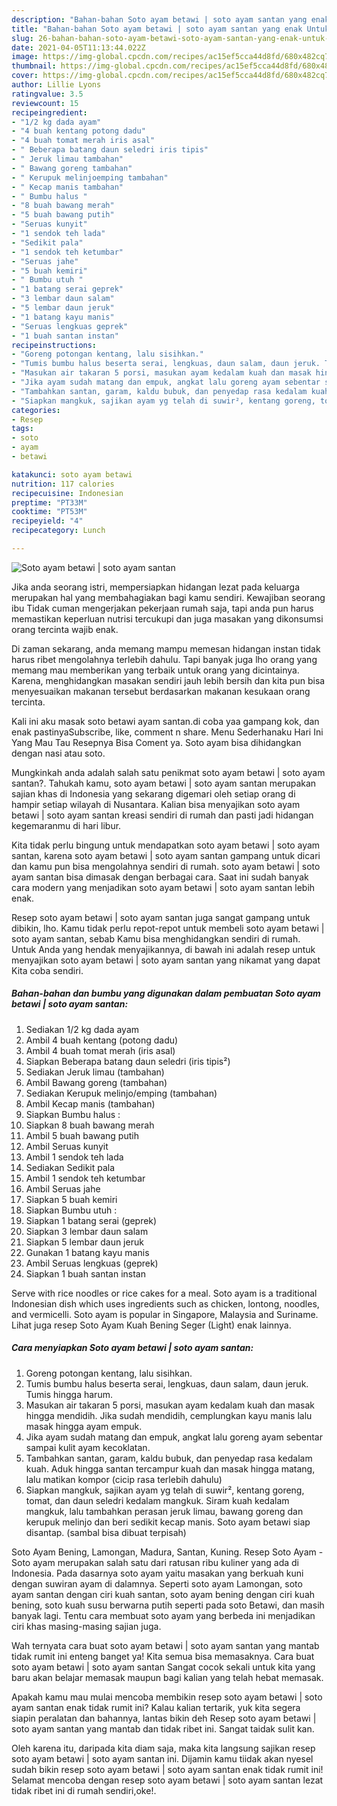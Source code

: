 ```yaml
---
description: "Bahan-bahan Soto ayam betawi | soto ayam santan yang enak Untuk Jualan"
title: "Bahan-bahan Soto ayam betawi | soto ayam santan yang enak Untuk Jualan"
slug: 26-bahan-bahan-soto-ayam-betawi-soto-ayam-santan-yang-enak-untuk-jualan
date: 2021-04-05T11:13:44.022Z
image: https://img-global.cpcdn.com/recipes/ac15ef5cca44d8fd/680x482cq70/soto-ayam-betawi-soto-ayam-santan-foto-resep-utama.jpg
thumbnail: https://img-global.cpcdn.com/recipes/ac15ef5cca44d8fd/680x482cq70/soto-ayam-betawi-soto-ayam-santan-foto-resep-utama.jpg
cover: https://img-global.cpcdn.com/recipes/ac15ef5cca44d8fd/680x482cq70/soto-ayam-betawi-soto-ayam-santan-foto-resep-utama.jpg
author: Lillie Lyons
ratingvalue: 3.5
reviewcount: 15
recipeingredient:
- "1/2 kg dada ayam"
- "4 buah kentang potong dadu"
- "4 buah tomat merah iris asal"
- " Beberapa batang daun seledri iris tipis"
- " Jeruk limau tambahan"
- " Bawang goreng tambahan"
- " Kerupuk melinjoemping tambahan"
- " Kecap manis tambahan"
- " Bumbu halus "
- "8 buah bawang merah"
- "5 buah bawang putih"
- "Seruas kunyit"
- "1 sendok teh lada"
- "Sedikit pala"
- "1 sendok teh ketumbar"
- "Seruas jahe"
- "5 buah kemiri"
- " Bumbu utuh "
- "1 batang serai geprek"
- "3 lembar daun salam"
- "5 lembar daun jeruk"
- "1 batang kayu manis"
- "Seruas lengkuas geprek"
- "1 buah santan instan"
recipeinstructions:
- "Goreng potongan kentang, lalu sisihkan."
- "Tumis bumbu halus beserta serai, lengkuas, daun salam, daun jeruk. Tumis hingga harum."
- "Masukan air takaran 5 porsi, masukan ayam kedalam kuah dan masak hingga mendidih. Jika sudah mendidih, cemplungkan kayu manis lalu masak hingga ayam empuk."
- "Jika ayam sudah matang dan empuk, angkat lalu goreng ayam sebentar sampai kulit ayam kecoklatan."
- "Tambahkan santan, garam, kaldu bubuk, dan penyedap rasa kedalam kuah. Aduk hingga santan tercampur kuah dan masak hingga matang, lalu matikan kompor (cicip rasa terlebih dahulu)"
- "Siapkan mangkuk, sajikan ayam yg telah di suwir², kentang goreng, tomat, dan daun seledri kedalam mangkuk. Siram kuah kedalam mangkuk, lalu tambahkan perasan jeruk limau, bawang goreng dan kerupuk melinjo dan beri sedikit kecap manis. Soto ayam betawi siap disantap. (sambal bisa dibuat terpisah)"
categories:
- Resep
tags:
- soto
- ayam
- betawi

katakunci: soto ayam betawi 
nutrition: 117 calories
recipecuisine: Indonesian
preptime: "PT33M"
cooktime: "PT53M"
recipeyield: "4"
recipecategory: Lunch

---
```



![Soto ayam betawi | soto ayam santan](https://img-global.cpcdn.com/recipes/ac15ef5cca44d8fd/680x482cq70/soto-ayam-betawi-soto-ayam-santan-foto-resep-utama.jpg)

Jika anda seorang istri, mempersiapkan hidangan lezat pada keluarga merupakan hal yang membahagiakan bagi kamu sendiri. Kewajiban seorang ibu Tidak cuman mengerjakan pekerjaan rumah saja, tapi anda pun harus memastikan keperluan nutrisi tercukupi dan juga masakan yang dikonsumsi orang tercinta wajib enak.

Di zaman  sekarang, anda memang mampu memesan hidangan instan tidak harus ribet mengolahnya terlebih dahulu. Tapi banyak juga lho orang yang memang mau memberikan yang terbaik untuk orang yang dicintainya. Karena, menghidangkan masakan sendiri jauh lebih bersih dan kita pun bisa menyesuaikan makanan tersebut berdasarkan makanan kesukaan orang tercinta. 

Kali ini aku masak soto betawi ayam santan.di coba yaa gampang kok, dan enak pastinyaSubscribe, like, comment n share. Menu Sederhanaku Hari Ini Yang Mau Tau Resepnya Bisa Coment ya. Soto ayam bisa dihidangkan dengan nasi atau soto.

Mungkinkah anda adalah salah satu penikmat soto ayam betawi | soto ayam santan?. Tahukah kamu, soto ayam betawi | soto ayam santan merupakan sajian khas di Indonesia yang sekarang digemari oleh setiap orang di hampir setiap wilayah di Nusantara. Kalian bisa menyajikan soto ayam betawi | soto ayam santan kreasi sendiri di rumah dan pasti jadi hidangan kegemaranmu di hari libur.

Kita tidak perlu bingung untuk mendapatkan soto ayam betawi | soto ayam santan, karena soto ayam betawi | soto ayam santan gampang untuk dicari dan kamu pun bisa mengolahnya sendiri di rumah. soto ayam betawi | soto ayam santan bisa dimasak dengan berbagai cara. Saat ini sudah banyak cara modern yang menjadikan soto ayam betawi | soto ayam santan lebih enak.

Resep soto ayam betawi | soto ayam santan juga sangat gampang untuk dibikin, lho. Kamu tidak perlu repot-repot untuk membeli soto ayam betawi | soto ayam santan, sebab Kamu bisa menghidangkan sendiri di rumah. Untuk Anda yang hendak menyajikannya, di bawah ini adalah resep untuk menyajikan soto ayam betawi | soto ayam santan yang nikamat yang dapat Kita coba sendiri.

<!--inarticleads1-->

##### Bahan-bahan dan bumbu yang digunakan dalam pembuatan Soto ayam betawi | soto ayam santan:

1. Sediakan 1/2 kg dada ayam
1. Ambil 4 buah kentang (potong dadu)
1. Ambil 4 buah tomat merah (iris asal)
1. Siapkan  Beberapa batang daun seledri (iris tipis²)
1. Sediakan  Jeruk limau (tambahan)
1. Ambil  Bawang goreng (tambahan)
1. Sediakan  Kerupuk melinjo/emping (tambahan)
1. Ambil  Kecap manis (tambahan)
1. Siapkan  Bumbu halus :
1. Siapkan 8 buah bawang merah
1. Ambil 5 buah bawang putih
1. Ambil Seruas kunyit
1. Ambil 1 sendok teh lada
1. Sediakan Sedikit pala
1. Ambil 1 sendok teh ketumbar
1. Ambil Seruas jahe
1. Siapkan 5 buah kemiri
1. Siapkan  Bumbu utuh :
1. Siapkan 1 batang serai (geprek)
1. Siapkan 3 lembar daun salam
1. Siapkan 5 lembar daun jeruk
1. Gunakan 1 batang kayu manis
1. Ambil Seruas lengkuas (geprek)
1. Siapkan 1 buah santan instan


Serve with rice noodles or rice cakes for a meal. Soto ayam is a traditional Indonesian dish which uses ingredients such as chicken, lontong, noodles, and vermicelli. Soto ayam is popular in Singapore, Malaysia and Suriname. Lihat juga resep Soto Ayam Kuah Bening Seger (Light) enak lainnya. 

<!--inarticleads2-->

##### Cara menyiapkan Soto ayam betawi | soto ayam santan:

1. Goreng potongan kentang, lalu sisihkan.
1. Tumis bumbu halus beserta serai, lengkuas, daun salam, daun jeruk. Tumis hingga harum.
1. Masukan air takaran 5 porsi, masukan ayam kedalam kuah dan masak hingga mendidih. Jika sudah mendidih, cemplungkan kayu manis lalu masak hingga ayam empuk.
1. Jika ayam sudah matang dan empuk, angkat lalu goreng ayam sebentar sampai kulit ayam kecoklatan.
1. Tambahkan santan, garam, kaldu bubuk, dan penyedap rasa kedalam kuah. Aduk hingga santan tercampur kuah dan masak hingga matang, lalu matikan kompor (cicip rasa terlebih dahulu)
1. Siapkan mangkuk, sajikan ayam yg telah di suwir², kentang goreng, tomat, dan daun seledri kedalam mangkuk. Siram kuah kedalam mangkuk, lalu tambahkan perasan jeruk limau, bawang goreng dan kerupuk melinjo dan beri sedikit kecap manis. Soto ayam betawi siap disantap. (sambal bisa dibuat terpisah)


Soto Ayam Bening, Lamongan, Madura, Santan, Kuning. Resep Soto Ayam - Soto ayam merupakan salah satu dari ratusan ribu kuliner yang ada di Indonesia. Pada dasarnya soto ayam yaitu masakan yang berkuah kuni dengan suwiran ayam di dalamnya. Seperti soto ayam Lamongan, soto ayam santan dengan ciri kuah santan, soto ayam bening dengan ciri kuah bening, soto kuah susu berwarna putih seperti pada soto Betawi, dan masih banyak lagi. Tentu cara membuat soto ayam yang berbeda ini menjadikan ciri khas masing-masing sajian juga. 

Wah ternyata cara buat soto ayam betawi | soto ayam santan yang mantab tidak rumit ini enteng banget ya! Kita semua bisa memasaknya. Cara buat soto ayam betawi | soto ayam santan Sangat cocok sekali untuk kita yang baru akan belajar memasak maupun bagi kalian yang telah hebat memasak.

Apakah kamu mau mulai mencoba membikin resep soto ayam betawi | soto ayam santan enak tidak rumit ini? Kalau kalian tertarik, yuk kita segera siapin peralatan dan bahannya, lantas bikin deh Resep soto ayam betawi | soto ayam santan yang mantab dan tidak ribet ini. Sangat taidak sulit kan. 

Oleh karena itu, daripada kita diam saja, maka kita langsung sajikan resep soto ayam betawi | soto ayam santan ini. Dijamin kamu tiidak akan nyesel sudah bikin resep soto ayam betawi | soto ayam santan enak tidak rumit ini! Selamat mencoba dengan resep soto ayam betawi | soto ayam santan lezat tidak ribet ini di rumah sendiri,oke!.

